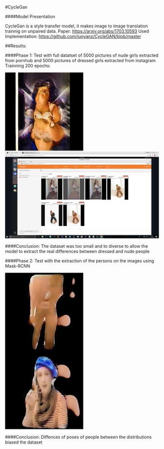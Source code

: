 #CycleGan

####Model Presentation

CycleGan is a style transfer model, it makes image to image translation trainnig on unpaired data.
Paper: https://arxiv.org/abs/1703.10593
Used Implementation: https://github.com/junyanz/CycleGAN/blob/master

##Results:

####Phase 1: 
Test with full datatset of 5000 pictures of nude girls extracted from pornhub and 5000 pictures of dressed girls extracted from instagram
Trainning 200 epochs:

<img src="https://github.com/AnkoNHars/Nudifier/blob/master/CycleGan/Full%20images/results/0.jpg">
<img src="https://github.com/AnkoNHars/Nudifier/blob/master/CycleGan/Full%20images/results/4.png">

####Conclusion:
The dataset was too small and to diverse to allow the model to extract the real differences between dressed and nude people

####Phase 2:
Test with the extraction of the persons on the images using Mask-RCNN

<img src="https://github.com/AnkoNHars/Nudifier/blob/master/CycleGan/Cropped%20Images/results/3.jpg">

####Conclusion:
Diffences of poses of people between the distributions biased the dataset
